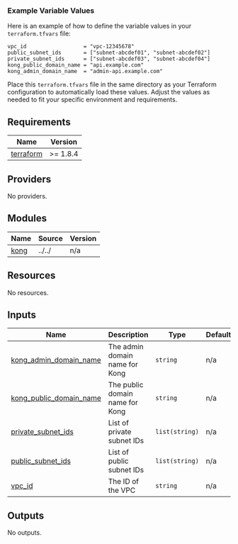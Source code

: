 <!-- BEGIN_TF_DOCS -->
### Example Variable Values

Here is an example of how to define the variable values in your `terraform.tfvars` file:

```hcl
vpc_id                  = "vpc-12345678"
public_subnet_ids       = ["subnet-abcdef01", "subnet-abcdef02"]
private_subnet_ids      = ["subnet-abcdef03", "subnet-abcdef04"]
kong_public_domain_name = "api.example.com"
kong_admin_domain_name  = "admin-api.example.com"
```

Place this `terraform.tfvars` file in the same directory as your Terraform configuration to automatically load these values. Adjust the values as needed to fit your specific environment and requirements.

## Requirements

| Name | Version |
|------|---------|
| <a name="requirement_terraform"></a> [terraform](#requirement\_terraform) | >= 1.8.4 |

## Providers

No providers.

## Modules

| Name | Source | Version |
|------|--------|---------|
| <a name="module_kong"></a> [kong](#module\_kong) | ../../ | n/a |

## Resources

No resources.

## Inputs

| Name | Description | Type | Default | Required |
|------|-------------|------|---------|:--------:|
| <a name="input_kong_admin_domain_name"></a> [kong\_admin\_domain\_name](#input\_kong\_admin\_domain\_name) | The admin domain name for Kong | `string` | n/a | yes |
| <a name="input_kong_public_domain_name"></a> [kong\_public\_domain\_name](#input\_kong\_public\_domain\_name) | The public domain name for Kong | `string` | n/a | yes |
| <a name="input_private_subnet_ids"></a> [private\_subnet\_ids](#input\_private\_subnet\_ids) | List of private subnet IDs | `list(string)` | n/a | yes |
| <a name="input_public_subnet_ids"></a> [public\_subnet\_ids](#input\_public\_subnet\_ids) | List of public subnet IDs | `list(string)` | n/a | yes |
| <a name="input_vpc_id"></a> [vpc\_id](#input\_vpc\_id) | The ID of the VPC | `string` | n/a | yes |

## Outputs

No outputs.
<!-- END_TF_DOCS -->
